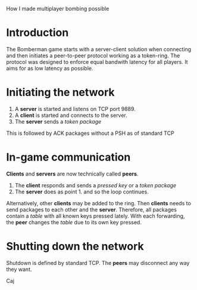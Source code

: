 How I made multiplayer bombing possible

# Introduction #

The Bomberman game starts with a server-client solution when connecting and then initiates a peer-to-peer protocol working as a token-ring. The protocol was designed to enforce equal bandwith latency for all players. It aims for as low latency as possible.

# Initiating the network #

1. A **server** is started and listens on TCP port 9889.
2. A **client** is started and connects to the server.
3. The **server** sends a _token package_

This is followed by ACK packages without a PSH as of standard TCP

# In-game communication #

**Clients** and **servers** are now technically called **peers**.

1. The **client** responds and sends a _pressed key_ or a _token package_
2. The **server** does as point 1.
and so the loop continues.

Alternatively, other **clients** may be added to the ring. Then **clients** needs to send packages to each other and the **server**. Therefore, all packages contain a _table_ with all known keys pressed lately. With each forwarding, the **peer** changes the _table_ due to its own key pressed.

# Shutting down the network #

Shutdown is defined by standard TCP. The **peers** may disconnect any way they want.


Caj
